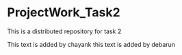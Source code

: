# ProjectWork_Task2
This is a distributed repository for task 2

This text is added by chayank
this text is added by debarun
